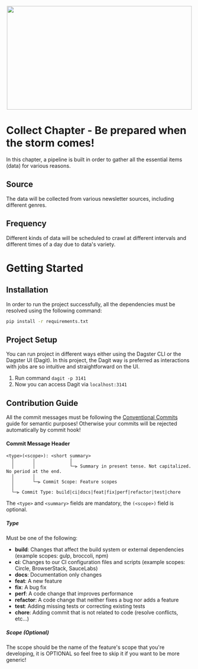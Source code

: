 <p align="center"><img src="https://i.ibb.co/wyMr7F2/image.png" width="500" height="280"/></p>

# Collect Chapter - Be prepared when the storm comes!

In this chapter, a pipeline is built in order to gather all the essential items (data) for various reasons.

## Source

The data will be collected from various newsletter sources, including different genres.

## Frequency

Different kinds of data will be scheduled to crawl at different intervals and different times of a day due to data's variety.

# Getting Started

## Installation

In order to run the project successfully, all the dependencies must be resolved using the following command:

```bash
pip install -r requirements.txt
```

## Project Setup

You can run project in different ways either using the Dagster CLI or the Dagster UI (Dagit). In this project, the Dagit way is preferred as interactions with jobs are so intuitive and straightforward on the UI.

1. Run command `dagit -p 3141`
2. Now you can access Dagit via `localhost:3141`

## Contribution Guide

All the commit messages must be following the [Conventional Commits](https://www.conventionalcommits.org/en/v1.0.0/) guide for semantic purposes! Otherwise your commits will be rejected automatically by commit hook!

#### <a name="commit-header"></a>Commit Message Header

```
<type>(<scope>): <short summary>
  │       │             │
  │       │             └─⫸ Summary in present tense. Not capitalized. No period at the end.
  │       │
  │       └─⫸ Commit Scope: Feature scopes
  │
  └─⫸ Commit Type: build|ci|docs|feat|fix|perf|refactor|test|chore
```

The `<type>` and `<summary>` fields are mandatory, the `(<scope>)` field is optional.

##### Type

Must be one of the following:

- **build**: Changes that affect the build system or external dependencies (example scopes: gulp, broccoli, npm)
- **ci**: Changes to our CI configuration files and scripts (example scopes: Circle, BrowserStack, SauceLabs)
- **docs**: Documentation only changes
- **feat**: A new feature
- **fix**: A bug fix
- **perf**: A code change that improves performance
- **refactor**: A code change that neither fixes a bug nor adds a feature
- **test**: Adding missing tests or correcting existing tests
- **chore**: Adding commit that is not related to code (resolve conflicts, etc...)

##### Scope (Optional)

The scope should be the name of the feature's scope that you're developing, it is OPTIONAL so feel free to skip it if you want to be more generic!
